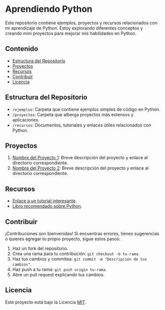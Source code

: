 # Aprendiendo Python

Este repositorio contiene ejemplos, proyectos y recursos relacionados con mi aprendizaje de Python. Estoy explorando diferentes conceptos y creando mini proyectos para mejorar mis habilidades en Python.

## Contenido

- [Estructura del Repositorio](#estructura-del-repositorio)
- [Proyectos](#proyectos)
- [Recursos](#recursos)
- [Contribuir](#contribuir)
- [Licencia](#licencia)

## Estructura del Repositorio

- `/ejemplos`: Carpeta que contiene ejemplos simples de código en Python.
- `/proyectos`: Carpeta que alberga proyectos más extensos y aplicaciones.
- `/recursos`: Documentos, tutoriales y enlaces útiles relacionados con Python.

## Proyectos

1. [Nombre del Proyecto 1](/proyectos/proyecto1): Breve descripción del proyecto y enlace al directorio correspondiente.
2. [Nombre del Proyecto 2](/proyectos/proyecto2): Breve descripción del proyecto y enlace al directorio correspondiente.

## Recursos

- [Enlace a un tutorial interesante](https://ejemplo.com/tutorial).
- [Libro recomendado sobre Python](https://ejemplo.com/libro).

## Contribuir

¡Contribuciones son bienvenidas! Si encuentras errores, tienes sugerencias o quieres agregar tu propio proyecto, sigue estos pasos:

1. Haz un fork del repositorio.
2. Crea una rama para tu contribución: `git checkout -b tu-rama`.
3. Haz tus cambios y commitea: `git commit -m "Descripción de tus cambios"`.
4. Haz push a tu rama: `git push origin tu-rama`.
5. Abre un pull request explicando tus cambios.

## Licencia

Este proyecto está bajo la Licencia [MIT](LICENSE).

